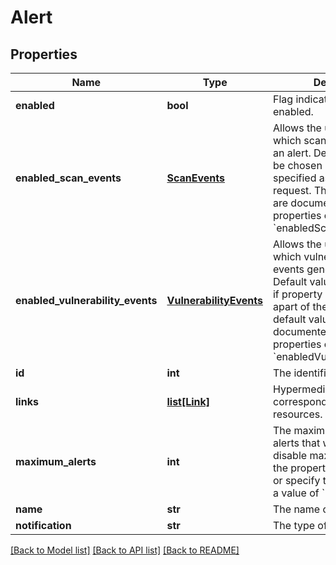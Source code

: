 # Alert

## Properties
Name | Type | Description | Notes
------------ | ------------- | ------------- | -------------
**enabled** | **bool** | Flag indicating the alert is enabled. | 
**enabled_scan_events** | [**ScanEvents**](ScanEvents.md) | Allows the user to specify which scan events generate an alert. Default values will be chosen if property is not specified as apart of the request. The default values are documented in the properties of &#x60;enabledScanEvents&#x60;. | [optional] 
**enabled_vulnerability_events** | [**VulnerabilityEvents**](VulnerabilityEvents.md) | Allows the user to specify which vulnerability result events generate an alert. Default values will be chosen if property is not specified as apart of the request. The default values are documented in the properties of &#x60;enabledVulnerabilityEvents&#x60;. | [optional] 
**id** | **int** | The identifier of the alert. | [optional] 
**links** | [**list[Link]**](Link.md) | Hypermedia links to corresponding or related resources. | [optional] 
**maximum_alerts** | **int** | The maximum number of alerts that will be issued. To disable maximum alerts, omit the property in the request or specify the property with a value of &#x60;null&#x60;. | [optional] 
**name** | **str** | The name of the alert. | 
**notification** | **str** | The type of alert. | 

[[Back to Model list]](../README.md#documentation-for-models) [[Back to API list]](../README.md#documentation-for-api-endpoints) [[Back to README]](../README.md)


